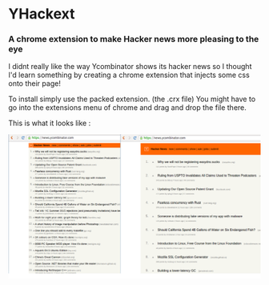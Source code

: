 # YHackext
<h3>A chrome extension to make Hacker news more pleasing to the eye</h3>

<p>I didnt really like the way Ycombinator shows its hacker news so I thought I'd learn something by creating a chrome extension that injects some css onto their page!</p>
  <p>To install simply use the packed extension. (the .crx file) You might have to go into the extensions menu of chrome and drag and drop the file there.</p>
  <p> This is what it looks like :</p>
  
  ![alt tag](https://raw.githubusercontent.com/iceysteel/YHackext/master/demopic.png)
  
